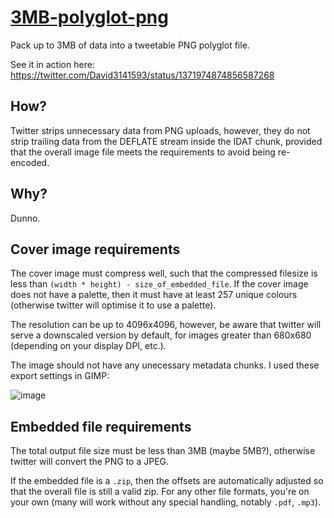 # [3MB-polyglot-png](https://github.com/DavidBuchanan314/tweetable-polyglot-png)
Pack up to 3MB of data into a tweetable PNG polyglot file.

See it in action here: https://twitter.com/David3141593/status/1371974874856587268

## How?

Twitter strips unnecessary data from PNG uploads, however, they do not strip
trailing data from the DEFLATE stream inside the IDAT chunk, provided that the
overall image file meets the requirements to avoid being re-encoded.

## Why?

Dunno.

## Cover image requirements

The cover image must compress well, such that the compressed filesize is less than
`(width * height) - size_of_embedded_file`. If the cover image does not have a
palette, then it must have at least 257 unique colours (otherwise twitter will
optimise it to use a palette).

The resolution can be up to 4096x4096, however, be aware that twitter will serve
a downscaled version by default, for images greater than 680x680 (depending on your display DPI, etc.).

The image should not have any unecessary metadata chunks. I used these export settings in GIMP:

![image](https://user-images.githubusercontent.com/13520633/111412860-1990ad00-86d5-11eb-9c2f-3a88db84fdf4.png)


## Embedded file requirements

The total output file size must be less than 3MB (maybe 5MB?), otherwise
twitter will convert the PNG to a JPEG.

If the embedded file is a `.zip`, then the offsets are automatically adjusted
so that the overall file is still a valid zip. For any other file formats, you're
on your own (many will work without any special handling, notably `.pdf`, `.mp3`).
